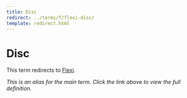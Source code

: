 ```yaml
---
title: Disc
redirect: ../terms/f/flexi-disc/
template: redirect.html
---
```


# Disc

This term redirects to [Flexi](../terms/f/flexi-disc/).

*This is an alias for the main term. Click the link above to view the full definition.*
